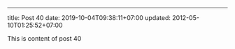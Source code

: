 ---
title: Post 40
date: 2019-10-04T09:38:11+07:00
updated: 2012-05-10T01:25:52+07:00

This is content of post 40